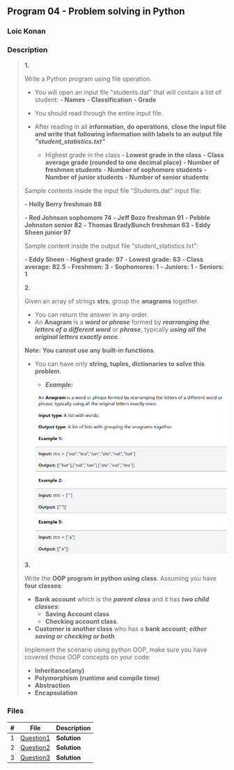## Program 04 - Problem solving in Python

### Loic Konan

### Description

> **1.**
>
> Write a Python program using file operation.
>
> - You will open an input file "students.dat" that will contain a list of student:
>   **- Names**
>   **- Classification**
>   **- Grade**
>
> - You should read through the entire input file.
> - After reading in all **information, do operations**, **close the input file and write that following information with labels to an output file _"student_statistics.txt"_**
>
>   - Highest grade in the class
>   **- Lowest grade in the class**
>   **- Class average grade (rounded to one decimal place)**
>   **- Number of freshmen students**
>   **- Number of sophomore students**
>   **- Number of junior students**
>   **- Number of senior students**
>
> Sample contents inside the input file "Students.dat" input file:
>
>**- Holly Berry freshman 88**
>
> **- Red Johnson sophomore 74**
> **- Jeff Bozo freshman 91**
> **- Pebble Johnston senior 82**
> **- Thomas BradyBunch freshman 63**
> **- Eddy Sheen junior 97**
>
> Sample content inside the output file "student_statistics.txt":
>
>**- Eddy Sheen**
> **- Highest grade: 97**
> **- Lowest grade: 63**
> **- Class average: 82.5**
> **- Freshmen: 3**
> **- Sophomores: 1**
> **- Juniors: 1**
> **- Seniors: 1**
>
>
> **2.**
>
> Given an array of strings **strs**, group the **anagrams** together.
>
> - You can return the answer in any order.
> - An **Anagram** is a **_word or phrase_** formed by **_rearranging the letters of a different word_** or
> **_phrase_**, typically **_using all the original letters exactly once_**.
>
> **Note:** **You cannot use any built-in functions**.
>
> - You can have only **string, tuples, dictionaries to solve this problem**.
>   - **_Example:_**
>
>   <img src = "pic.png">
>
>
> **3.**
>
> Write the **OOP program in python using class**. Assuming you have **four classes**:
>
> - **Bank account** which is the **_parent class_** and it has _**two child classes**_:
>   - **Saving Account class**
>   - **Checking account class**.
> - **Customer is another class** who has a **bank account**; **_either saving or checking or both_**.
>
> Implement the scenario using python OOP, make sure you have covered those OOP concepts on your code:
>
> - **Inheritance(any)**
> - **Polymorphism (runtime and compile time)**
> - **Abstraction**
> - **Encapsulation**
>
>
### Files

|   #   | File                     | Description  |
| :---: | ------------------------ | ------------ |
|   1   | [Question1](./Question1) | **Solution** |
|   2   | [Question2](./Question2) | **Solution** |
|   3   | [Question3](./Question3) | **Solution** |
